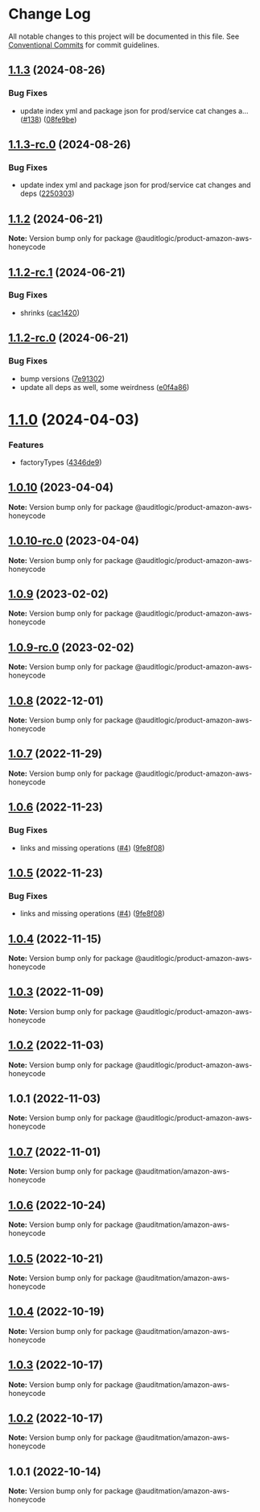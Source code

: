 # Change Log

All notable changes to this project will be documented in this file.
See [Conventional Commits](https://conventionalcommits.org) for commit guidelines.

## [1.1.3](https://github.com/auditlogic/product/compare/@auditlogic/product-amazon-aws-honeycode@1.1.2...@auditlogic/product-amazon-aws-honeycode@1.1.3) (2024-08-26)


### Bug Fixes

* update index yml and package json for prod/service cat changes a… ([#138](https://github.com/auditlogic/product/issues/138)) ([08fe9be](https://github.com/auditlogic/product/commit/08fe9beb1c8457462a19bc69caa02e6212d97e1a))





## [1.1.3-rc.0](https://github.com/auditlogic/product/compare/@auditlogic/product-amazon-aws-honeycode@1.1.2...@auditlogic/product-amazon-aws-honeycode@1.1.3-rc.0) (2024-08-26)


### Bug Fixes

* update index yml and package json for prod/service cat changes and deps ([2250303](https://github.com/auditlogic/product/commit/225030363a363608240135b7ebed386b28f01e4b))





## [1.1.2](https://github.com/auditlogic/product/compare/@auditlogic/product-amazon-aws-honeycode@1.1.2-rc.1...@auditlogic/product-amazon-aws-honeycode@1.1.2) (2024-06-21)

**Note:** Version bump only for package @auditlogic/product-amazon-aws-honeycode





## [1.1.2-rc.1](https://github.com/auditlogic/product/compare/@auditlogic/product-amazon-aws-honeycode@1.1.2-rc.0...@auditlogic/product-amazon-aws-honeycode@1.1.2-rc.1) (2024-06-21)


### Bug Fixes

* shrinks ([cac1420](https://github.com/auditlogic/product/commit/cac14200fefcd8183ab69fe89a47bd3f70f563e9))





## [1.1.2-rc.0](https://github.com/auditlogic/product/compare/@auditlogic/product-amazon-aws-honeycode@1.1.0...@auditlogic/product-amazon-aws-honeycode@1.1.2-rc.0) (2024-06-21)


### Bug Fixes

* bump versions ([7e91302](https://github.com/auditlogic/product/commit/7e913023b8b312150ed7762c32fbbe616be71de5))
* update all deps as well, some weirdness ([e0f4a86](https://github.com/auditlogic/product/commit/e0f4a864714e2d3de6bbf3da014d5312fe53be2f))





# [1.1.0](https://github.com/auditlogic/product/compare/@auditlogic/product-amazon-aws-honeycode@1.0.10...@auditlogic/product-amazon-aws-honeycode@1.1.0) (2024-04-03)


### Features

* factoryTypes ([4346de9](https://github.com/auditlogic/product/commit/4346de92693aee892fccf725338ffc7b80ab182b))





## [1.0.10](https://github.com/auditlogic/product/compare/@auditlogic/product-amazon-aws-honeycode@1.0.9...@auditlogic/product-amazon-aws-honeycode@1.0.10) (2023-04-04)

**Note:** Version bump only for package @auditlogic/product-amazon-aws-honeycode





## [1.0.10-rc.0](https://github.com/auditlogic/product/compare/@auditlogic/product-amazon-aws-honeycode@1.0.9...@auditlogic/product-amazon-aws-honeycode@1.0.10-rc.0) (2023-04-04)

**Note:** Version bump only for package @auditlogic/product-amazon-aws-honeycode





## [1.0.9](https://github.com/auditlogic/product/compare/@auditlogic/product-amazon-aws-honeycode@1.0.8...@auditlogic/product-amazon-aws-honeycode@1.0.9) (2023-02-02)

**Note:** Version bump only for package @auditlogic/product-amazon-aws-honeycode





## [1.0.9-rc.0](https://github.com/auditlogic/product/compare/@auditlogic/product-amazon-aws-honeycode@1.0.8...@auditlogic/product-amazon-aws-honeycode@1.0.9-rc.0) (2023-02-02)

**Note:** Version bump only for package @auditlogic/product-amazon-aws-honeycode





## [1.0.8](https://github.com/auditlogic/product/compare/@auditlogic/product-amazon-aws-honeycode@1.0.7...@auditlogic/product-amazon-aws-honeycode@1.0.8) (2022-12-01)

**Note:** Version bump only for package @auditlogic/product-amazon-aws-honeycode





## [1.0.7](https://github.com/auditlogic/product/compare/@auditlogic/product-amazon-aws-honeycode@1.0.6...@auditlogic/product-amazon-aws-honeycode@1.0.7) (2022-11-29)

**Note:** Version bump only for package @auditlogic/product-amazon-aws-honeycode





## [1.0.6](https://github.com/auditlogic/product/compare/@auditlogic/product-amazon-aws-honeycode@1.0.4...@auditlogic/product-amazon-aws-honeycode@1.0.6) (2022-11-23)


### Bug Fixes

* links and missing operations ([#4](https://github.com/auditlogic/product/issues/4)) ([9fe8f08](https://github.com/auditlogic/product/commit/9fe8f08fe7c57fdb79f991ac35bd6ac2e7dcad38))





## [1.0.5](https://github.com/auditlogic/product/compare/@auditlogic/product-amazon-aws-honeycode@1.0.4...@auditlogic/product-amazon-aws-honeycode@1.0.5) (2022-11-23)


### Bug Fixes

* links and missing operations ([#4](https://github.com/auditlogic/product/issues/4)) ([9fe8f08](https://github.com/auditlogic/product/commit/9fe8f08fe7c57fdb79f991ac35bd6ac2e7dcad38))





## [1.0.4](https://github.com/auditlogic/product/compare/@auditlogic/product-amazon-aws-honeycode@1.0.3...@auditlogic/product-amazon-aws-honeycode@1.0.4) (2022-11-15)

**Note:** Version bump only for package @auditlogic/product-amazon-aws-honeycode





## [1.0.3](https://github.com/auditlogic/product/compare/@auditlogic/product-amazon-aws-honeycode@1.0.2...@auditlogic/product-amazon-aws-honeycode@1.0.3) (2022-11-09)

**Note:** Version bump only for package @auditlogic/product-amazon-aws-honeycode





## [1.0.2](https://github.com/auditlogic/product/compare/@auditlogic/product-amazon-aws-honeycode@1.0.1...@auditlogic/product-amazon-aws-honeycode@1.0.2) (2022-11-03)

**Note:** Version bump only for package @auditlogic/product-amazon-aws-honeycode





## 1.0.1 (2022-11-03)

**Note:** Version bump only for package @auditlogic/product-amazon-aws-honeycode





## [1.0.7](https://github.com/auditmation/store-content/compare/@auditmation/amazon-aws-honeycode@1.0.6...@auditmation/amazon-aws-honeycode@1.0.7) (2022-11-01)

**Note:** Version bump only for package @auditmation/amazon-aws-honeycode





## [1.0.6](https://github.com/auditmation/store-content/compare/@auditmation/amazon-aws-honeycode@1.0.5...@auditmation/amazon-aws-honeycode@1.0.6) (2022-10-24)

**Note:** Version bump only for package @auditmation/amazon-aws-honeycode





## [1.0.5](https://github.com/auditmation/store-content/compare/@auditmation/amazon-aws-honeycode@1.0.4...@auditmation/amazon-aws-honeycode@1.0.5) (2022-10-21)

**Note:** Version bump only for package @auditmation/amazon-aws-honeycode





## [1.0.4](https://github.com/auditmation/store-content/compare/@auditmation/amazon-aws-honeycode@1.0.3...@auditmation/amazon-aws-honeycode@1.0.4) (2022-10-19)

**Note:** Version bump only for package @auditmation/amazon-aws-honeycode





## [1.0.3](https://github.com/auditmation/store-content/compare/@auditmation/amazon-aws-honeycode@1.0.2...@auditmation/amazon-aws-honeycode@1.0.3) (2022-10-17)

**Note:** Version bump only for package @auditmation/amazon-aws-honeycode





## [1.0.2](https://github.com/auditmation/store-content/compare/@auditmation/amazon-aws-honeycode@1.0.1...@auditmation/amazon-aws-honeycode@1.0.2) (2022-10-17)

**Note:** Version bump only for package @auditmation/amazon-aws-honeycode





## 1.0.1 (2022-10-14)

**Note:** Version bump only for package @auditmation/amazon-aws-honeycode
